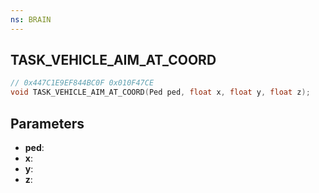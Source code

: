 ```yaml
---
ns: BRAIN
---
```

## TASK_VEHICLE_AIM_AT_COORD

```c
// 0x447C1E9EF844BC0F 0x010F47CE
void TASK_VEHICLE_AIM_AT_COORD(Ped ped, float x, float y, float z);
```


## Parameters
* **ped**: 
* **x**: 
* **y**: 
* **z**: 


